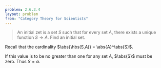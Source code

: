 ```yaml
---
problem: 2.6.3.4 
layout: problem
from: "Category Theory for Scientists"
---
```


> An initial zet is a set $S$ such that for every set $A$, there exists a unique
> function $S \to A$. Find an initial set.

Recall that the cardinality $\abs{\hbs(S,A)} = \abs{A}^\abs{S}$.

If this value is to be no greater than one for any set $A$, $\abs{S}$ must be
zero. Thus $S = \emptyset$.
